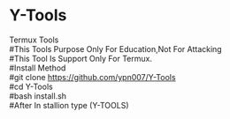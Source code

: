 # Y-Tools<br>
Termux Tools<br>
#This Tools Purpose Only For Education,Not For Attacking<br> 
#This Tool Is Support Only For Termux.<br>
#Install Method<br>
#git clone https://github.com/ypn007/Y-Tools<br>
#cd Y-Tools<br>
#bash install.sh<br>
#After In stallion type (Y-TOOLS)<br>
